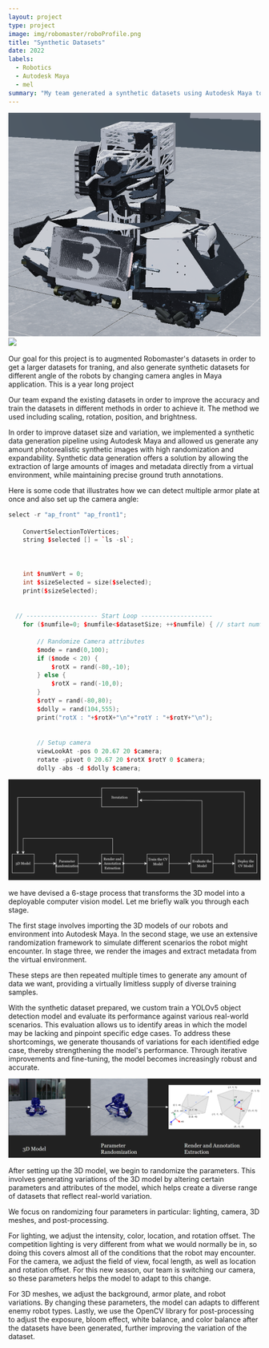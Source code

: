 ```yaml
---
layout: project
type: project
image: img/robomaster/roboProfile.png
title: "Synthetic Datasets"
date: 2022
labels:
  - Robotics
  - Autodesk Maya
  - mel
summary: "My team generated a synthetic datasets using Autodesk Maya to get in use in Purdue Robomaster competition."
---
```


<div class="text-center p-4">
  <img class="img-fluid" src="../img/robomaster/robo.png" class="img-thumbnail" >
  <img class="img-fluid" src="../img/robomaster/rob.jpg" class="img-thumbnail" >
</div>

Our goal for this project is to augmented Robomaster's datasets in order to get a larger datasets for traning, and also generate  synthetic datasets for different angle of the robots by changing camera angles in Maya application. This is a year long project

Our team expand the existing datasets in order to improve the accuracy and train the datasets in different methods in order to achieve it. The method we used including scaling, rotation, position, and brightness.

In order to improve dataset size and variation, we implemented a synthetic data generation pipeline using Autodesk Maya and allowed us generate any amount photorealistic synthetic images with high randomization and expandability. Synthetic data generation offers a solution by allowing the extraction of large amounts of images and metadata directly from a virtual environment, while maintaining precise ground truth annotations.

Here is some code that illustrates how we can detect multiple armor plate at once and also set up the camera angle:

```cpp
select -r "ap_front" "ap_front1";
	
	ConvertSelectionToVertices;
	string $selected [] = `ls -sl`;


	
	int $numVert = 0;
	int $sizeSelected = size($selected);
	print($sizeSelected);
  
  
  // -------------------- Start Loop --------------------
	for ($numfile=0; $numfile<$datasetSize; ++$numfile) { // start numfile
		
		// Randomize Camera attributes
		$mode = rand(0,100);
		if ($mode < 20) {
			$rotX = rand(-80,-10);
		} else {
			$rotX = rand(-10,0);
		}
		$rotY = rand(-80,80);
		$dolly = rand(104,555);
		print("rotX : "+$rotX+"\n"+"rotY : "+$rotY+"\n");
		
		
		// Setup camera
		viewLookAt -pos 0 20.67 20 $camera;
		rotate -pivot 0 20.67 20 $rotX $rotY 0 $camera;
		dolly -abs -d $dolly $camera;
```

<div class="text-center p-4">
  <img class="img-fluid" src="../img/robomaster/flowchart.png" class="img-thumbnail" >
</div>

we have devised a 6-stage process that transforms the 3D model into a deployable computer vision model. Let me briefly walk you through each stage.

The first stage involves importing the 3D models of our robots and environment into Autodesk Maya. 
In the second stage, we use an extensive randomization framework to simulate different scenarios the robot might encounter.
In stage three, we render the images and extract metadata from the virtual environment.

These steps are then repeated multiple times to generate any amount of data we want, providing a virtually limitless supply of diverse training samples. 

With the synthetic dataset prepared, we custom train a YOLOv5 object detection model and evaluate its performance against various real-world scenarios. This evaluation allows us to identify areas in which the model may be lacking and pinpoint specific edge cases. To address these shortcomings, we generate thousands of variations for each identified edge case, thereby strengthening the model's performance. Through iterative improvements and fine-tuning, the model becomes increasingly robust and accurate.

<div class="text-center p-4">
  <img class="img-fluid" src="../img/robomaster/flow.png" class="img-thumbnail" >
</div>

After setting up the 3D model, we begin to randomize the parameters. This involves generating variations of the 3D model by altering certain parameters and attributes of the model, which helps create a diverse range of datasets that reflect real-world variation.

We focus on randomizing four parameters in particular: lighting, camera, 3D meshes, and post-processing.

For lighting, we adjust the intensity, color, location, and rotation offset. The competition lighting is very different from what we would normally be in, so doing this covers almost all of the conditions that the robot may encounter. For the camera, we adjust the field of view, focal length, as well as location and rotation offset. For this new season, our team is switching our camera, so these parameters helps the model to adapt to this change.

For 3D meshes, we adjust the background, armor plate, and robot variations. By changing these parameters, the model can adapts to different enemy robot types. Lastly, we use the OpenCV library for post-processing to adjust the exposure, bloom effect, white balance, and color balance after the datasets have been generated, further improving the variation of the dataset.

